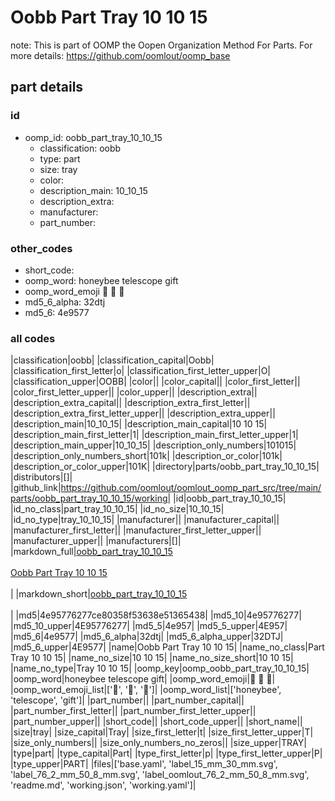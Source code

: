 # Oobb Part Tray 10 10 15  

note: This is part of OOMP the Oopen Organization Method For Parts. For more details: https://github.com/oomlout/oomp_base

##  part details





### id
* oomp_id: oobb_part_tray_10_10_15
  * classification: oobb
  * type: part
  * size: tray
  * color: 
  * description_main: 10_10_15
  * description_extra: 
  * manufacturer: 
  * part_number: 

### other_codes
* short_code: 
* oomp_word: honeybee telescope gift
* oomp_word_emoji :honeybee: :telescope: :gift:
* md5_6_alpha: 32dtj
* md5_6: 4e9577

### all codes 
|classification|oobb|
|classification_capital|Oobb|
|classification_first_letter|o|
|classification_first_letter_upper|O|
|classification_upper|OOBB|
|color||
|color_capital||
|color_first_letter||
|color_first_letter_upper||
|color_upper||
|description_extra||
|description_extra_capital||
|description_extra_first_letter||
|description_extra_first_letter_upper||
|description_extra_upper||
|description_main|10_10_15|
|description_main_capital|10 10 15|
|description_main_first_letter|1|
|description_main_first_letter_upper|1|
|description_main_upper|10_10_15|
|description_only_numbers|101015|
|description_only_numbers_short|101k|
|description_or_color|101k|
|description_or_color_upper|101K|
|directory|parts/oobb_part_tray_10_10_15|
|distributors|[]|
|github_link|https://github.com/oomlout/oomlout_oomp_part_src/tree/main/parts/oobb_part_tray_10_10_15/working|
|id|oobb_part_tray_10_10_15|
|id_no_class|part_tray_10_10_15|
|id_no_size|10_10_15|
|id_no_type|tray_10_10_15|
|manufacturer||
|manufacturer_capital||
|manufacturer_first_letter||
|manufacturer_first_letter_upper||
|manufacturer_upper||
|manufacturers|[]|
|markdown_full|[oobb_part_tray_10_10_15](https://github.com/oomlout/oomlout_oomp_part_src/tree/main/parts/oobb_part_tray_10_10_15/working)<br>[](https://github.com/oomlout/oomlout_oomp_part_src/tree/main/parts/oobb_part_tray_10_10_15/working)<br>[Oobb Part Tray 10 10 15](https://github.com/oomlout/oomlout_oomp_part_src/tree/main/parts/oobb_part_tray_10_10_15/working)<br><br>|
|markdown_short|[oobb_part_tray_10_10_15](https://github.com/oomlout/oomlout_oomp_part_src/tree/main/parts/oobb_part_tray_10_10_15/working)<br><br>|
|md5|4e95776277ce80358f53638e51365438|
|md5_10|4e95776277|
|md5_10_upper|4E95776277|
|md5_5|4e957|
|md5_5_upper|4E957|
|md5_6|4e9577|
|md5_6_alpha|32dtj|
|md5_6_alpha_upper|32DTJ|
|md5_6_upper|4E9577|
|name|Oobb Part Tray 10 10 15|
|name_no_class|Part Tray 10 10 15|
|name_no_size|10 10 15|
|name_no_size_short|10 10 15|
|name_no_type|Tray 10 10 15|
|oomp_key|oomp_oobb_part_tray_10_10_15|
|oomp_word|honeybee telescope gift|
|oomp_word_emoji|:honeybee: :telescope: :gift:|
|oomp_word_emoji_list|[':honeybee:', ':telescope:', ':gift:']|
|oomp_word_list|['honeybee', 'telescope', 'gift']|
|part_number||
|part_number_capital||
|part_number_first_letter||
|part_number_first_letter_upper||
|part_number_upper||
|short_code||
|short_code_upper||
|short_name||
|size|tray|
|size_capital|Tray|
|size_first_letter|t|
|size_first_letter_upper|T|
|size_only_numbers||
|size_only_numbers_no_zeros||
|size_upper|TRAY|
|type|part|
|type_capital|Part|
|type_first_letter|p|
|type_first_letter_upper|P|
|type_upper|PART|
|files|['base.yaml', 'label_15_mm_30_mm.svg', 'label_76_2_mm_50_8_mm.svg', 'label_oomlout_76_2_mm_50_8_mm.svg', 'readme.md', 'working.json', 'working.yaml']|

